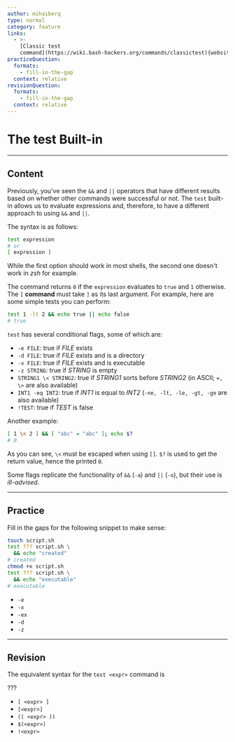 ```yaml
---
author: mihaiberq
type: normal
category: feature
links:
  - >-
    [Classic test
    command](https://wiki.bash-hackers.org/commands/classictest){website}
practiceQuestion:
  formats:
    - fill-in-the-gap
  context: relative
revisionQuestion:
  formats:
    - fill-in-the-gap
  context: relative
---
```


# The test Built-in


---

## Content

Previously, you've seen the `&&` and `||` operators that have different results based on whether other commands were successful or not. The `test` built-in allows us to evaluate expressions and, therefore, to have a different approach to using `&&` and `||`.

The syntax is as follows:

```bash
test expression
# or
[ expression ]
```

While the first option should work in most shells, the second one doesn't work in *zsh* for example.

The command returns `0` if the `expression` evaluates to `true` and `1` otherwise. The `[` **command** must take `]` as its last argument. For example, here are some simple tests you can perform:

```bash
test 1 -lt 2 && echo true || echo false
# true
```

`test` has several conditional flags, some of which are:

- `-e FILE`: true if *FILE* exists
- `-d FILE`: true if *FILE* exists and is a directory
- `-x FILE`: true if *FILE* exists and is executable
- `-z STRING`: true if *STRING* is empty
- `STRING1 \< STRING2`: true if *STRING1* sorts before *STRING2* (in ASCII; `=, \>` are also available)
- `INT1 -eq INT2`: true if *INT1* is equal to *INT2* (`-ne, -lt, -le, -gt, -ge` are also available)
- `!TEST`: true if *TEST* is false

Another example:

```bash
[ 1 \< 2 ] && [ "abc" = "abc" ]; echo $?
# 0
```

As you can see, `\<` must be escaped when using `[]`. `$?` is used to get the return value, hence the printed `0`.

Some flags replicate the functionality of `&&` (`-a`) and `||` (`-o`), but their use is *ill-advised*.

---

## Practice

Fill in the gaps for the following snippet to make sense:

```bash
touch script.sh
test ??? script.sh \
  && echo "created"
# created
chmod +x script.sh
test ??? script.sh \
  && echo "executable"
# executable
```

- `-e`
- `-x`
- `-ex`
- `-d`
- `-z`

---

## Revision

The equivalent syntax for the `test <expr>` command is

???

- `[ <expr> ]`
- `[<expr>]`
- `(( <expr> ))`
- `$(<expr>)`
- `!<expr>`
